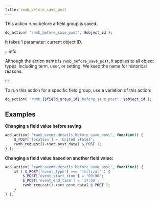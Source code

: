 ```yaml
---
title: rwmb_before_save_post
---
```


This action runs before a field group is saved.

```php
do_action( 'rwmb_before_save_post', $object_id );
```

It takes 1 parameter: current object ID.

:::info

Although the action name is `rwmb_before_save_post`, it applies to all object types, including term, user, or setting. We keep the name for historical reasons.

:::

To run this action for a specific field group, use a variation of this action:

```php
do_action( "rwmb_{$field_group_id}_before_save_post", $object_id );
```

## Examples

**Changing a field value before saving:**

```php
add_action( 'rwmb_event-details_before_save_post', function() {
    $_POST['location'] = 'United States';
	rwmb_request()->set_post_data( $_POST );
} );
```

**Changing a field value based on another field value:**

```php
add_action( 'rwmb_event-details_before_save_post', function() {
    if ( $_POST['event_type'] === 'festival' ) {
        $_POST['event_start_time'] = '09:00';
        $_POST['event_end_time'] = '17:00';
		rwmb_request()->set_post_data( $_POST );
    }
} );
```
